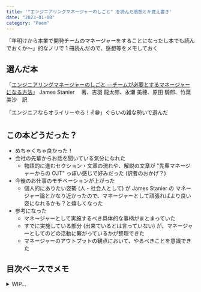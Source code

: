 ```yaml
---
title: '"エンジニアリングマネージャーのしごと" を読んだ感想とか覚え書き'
date: "2023-01-08"
category: "Poem"
---
```


「年明けから本業で開発チームのマネージャーをすることになったし本でも読んでおくか〜」的なノリで 1 冊読んだので、感想等をメモしておく

## 選んだ本

「[エンジニアリングマネージャーのしごと ―チームが必要とするマネージャーになる方法](https://www.oreilly.co.jp/books/9784873119946/)」 James Stanier 　著、吉羽 龍太郎、永瀬 美穂、原田 騎郎、竹葉 美沙　訳

「エンジニアならオライリーやろ！✌️😁」ぐらいの雑な勢いで選んだ

## この本どうだった？

- めちゃくちゃ良かった！
- 会社の先輩からお話を聞いている気分になれた
  - 物語的に進むセクション・文章の流れや、解説の文章が "先輩マネージャーからの OJT" っぽい感じで好みだった (訳者のおかげ？)
- 今後のお仕事のモチベーションが上がった
  - 個人的にありたい姿勢 (人・社会人として) が James Stanier の マネージャー論とかなり近かったので、マネージャーとして頑張ればより良い姿になれるかも？と嬉しくなった
- 参考になった
  - マネージャーとして実施するべき具体的な事柄がまとまっていた
  - すでに実施している部分 (出来ているとは言っていない) が、マネージャーとしてのどの活動に繋がっているかが整理できた
  - マネージャーのアウトプットの観点において、やるべきことを意識できた

## 目次ベースでメモ

<details>
<summary>WIP...</summary>

第 I 部　オリエンテーション

1 章 新たな冒険
1.1 　最初の週を始める
1.2 　スナップショットを作成する
1.2.1 　チームに自己紹介しよう
1.2.2 　チーム全員と週次 1on1 を予約しよう
1.2.3 　上司と初顔合わせミーティングをしよう
1.2.4 　自分のスナップショットを作成しよう
1.3 　アクションリストを作成する
1.4 　いったん落ち着こう

2 章 まず自分を管理しよう
2.1 　整理整頓をしよう！
2.1.1 　ツール 1：カレンダー
2.1.2 　ツール 2：ToDo リスト
2.1.3 　ツール 3：メール受信箱
2.1.4 　ツール 4：情報を記録する場所
2.1.5 　あなたのツールキット：まとめ
2.1.6 　ツールキットを使った 1 日の例
2.2 　活動を分類して生産性を高めるには
2.2.1 　情報収集
2.2.2 　意思決定
2.2.3 　ナッジング
2.2.4 　ロールモデル
2.2.5 　あなたの活動を分類した 1 日の例
2.3 　マネージャーとしてのアウトプットを測るには
2.4 　準備完了！

第 II 部　個人と働く

3 章 人間と関わる
3.1 　上手なコミュニケーションをするには
3.1.1 　コミュニケーションの 3 つの媒体
3.1.2 　あなたに合わせるのではない
3.1.3 　一貫性を保とう
3.1.4 　フィードバックをするには
3.1.5 　避けるべきコミュニケーションの特徴
3.1.6 　コミュニケーションと共にあらんことを
3.2 　委譲
3.2.1 　悪い委譲：両極端
3.2.2 　説明責任は委譲できない
3.2.3 　委譲の物差し
3.2.4 　委譲でやるべきこと、やってはいけないこと
3.2.5 　実装方法はあなたに委譲する
3.3 　上司との連携
3.3.1 　動き出そう。待つのではなく
3.3.2 　パフォーマンスについて話そう
3.3.3 　マネージャーの世界の蓋を開ける
3.3.4 　サマリーの力
3.4 　進め！

4 章 1on1
4.1 　毎週、毎週
4.2 　 1on1 の準備をするには
4.3 　コントラクティング：最初の 1on1
4.3.1 　コントラクティングとは何か？
4.3.2 　コントラクティング：まとめ
4.4 　話す内容と進め方
4.4.1 　あなたではなく、相手のためのミーティング
4.4.2 　沈黙は金なり
4.4.3 　状況報告：退屈なところ
4.4.4 　会話の話題のアイデア
4.5 　メモを取りアクションをアサインするには
4.6 　セラピストでないことに留意する
4.7 　次はどうする？

5 章 その人に合った仕事とは
5.1 　何が人を動かすのか？
5.1.1 　欲求の階層
5.1.2 　仕事の役割
5.1.3 　自己実現への道
5.2 　発達の最近接領域
5.2.1 　タスクレベルで発達の最近接領域を適用する
5.2.2 　キャリアレベルで発達の最近接領域を適用する
5.3 　大聖堂とバザール
5.3.1 　大聖堂を建設する人
5.3.2 　バザールをぶらつく人
5.3.3 　会話する
5.4 　面談の前のレビュー

6 章　 1 年でいちばん輝かしい季節
6.1 　迷信退治
6.1.1 　迷信その 1：面談はマネージャーがトップダウンでフィードバックをするためのものである
6.1.2 　迷信その 2：面談は会社が行うものである
6.1.3 　迷信その 3：パフォーマンスの上がらないスタッフにしか面談は重要ではない
6.1.4 　迷信その 4：面談は人に嫌われているのでさっさと終わらせよう
6.1.5 　迷信その 5：面談は当日のサプライズであるべきだ
6.1.6 　迷信その 6：面談は昇給を言い渡すために使われる
6.1.7 　迷信その 7：面談はパフォーマンスについて話す唯一の場である
6.2 　評価面談の準備をするには
6.2.1 　ピアフィードバックを受け取る
6.2.2 　面談フォーム
6.3 　当日やること
6.4 　お金の話をするには
6.5 　さて次は？

7 章 採用中！
7.1 　採用する人を選ぶ
7.1.1 　才能が多ければよいものでもない
7.1.2 　カルチャーフィットについて
7.2 　素晴らしい職務記述書を書く
7.2.1 　職務記述書テンプレート
7.2.2 　スタイル、トーン、ジェンダーニュートラル
7.3 　面接プロセスを設定する
7.3.1 　応募書類をレビューする
7.3.2 　電話でのスクリーニングを実施する
7.3.3 　 1 次面接
7.3.4 　技術課題（オプション）
7.3.5 　最終面接
7.3.6 　条件を提示する
7.4 　採用の次は……

8 章 ゲームオーバー
8.1 　人が去るのは普通のこと
8.2 　スタッフが去るとき
8.2.1 　良い退職理由
8.2.2 　悪い退職理由
8.3 　うまく戦う
8.4 　スタッフを辞めさせる
8.4.1 　 PIP を準備する
8.4.2 　 PIP を作成する
8.4.3 　 PIP の受け渡しと実施
8.4.4 　解雇
8.5 　もう別れは十分！

9 章 友人を作り、人に影響を与えるには
9.1 　チームを超える
9.2 　ネットワークを構築する
9.2.1 　自己紹介をする
9.2.2 　定期的に連絡する
9.3 　お返しをする
9.3.1 　メンタリング
9.3.2 　コーチング
9.4 　ワンランク上を目指す

第 III 部　全体像

10 章 人間って難しい
10.1 　詮索と審判
10.1.1 上も下も
10.2 　ぐらつき
10.2.1 傾聴と観察
10.2.2 消化
10.2.3 伝達
10.2.4 同僚のサポート
10.3 　ムチとニンジン
10.3.1 ムチ
10.3.2 ニンジン
10.4 　馬鹿の山
10.4.1 ダニング＝クルーガー効果
10.4.2 インポスター症候群
10.4.3 ギャップを埋める
10.4.4 ダニング＝クルーガー効果と折り合いをつける
10.4.5 インポスター症候群と折り合いをつける
10.5 　人間だけの問題ではなくて……

11 章 プロジェクトって難しい
11.1 　サウロンの目
11.1.1 警告のサイン
11.1.2 視線を浴びているとき
11.1.3 視線がそれたとき
11.2 　あなた自身の成功の犠牲者
11.2.1 人ではなく生産性
11.2.2 それであなたができることは？
11.3 　スコープ、リソース、時間
11.3.1 スコープ
11.3.2 リソース
11.3.3 時間
11.3.4 レバーの透明性を保つ
11.4 　いったん落ち着こう

12 章 情報の証券取引所
12.1 　スパイとゲートキーパー
12.2 　必要十分な情報を共有するには
12.2.1 悪い情報を届ける
12.2.2 より高い透明性へ
12.2.3 常に必要十分
12.3 　社内政治
12.3.1 政治はどう起こるか？
12.3.2 政治をうまく使う
12.3.3 政治をネガティブに使う
12.4 　いったん力を抜こう

13 章 コントロールを手放す
13.1 　タスクを超越する
13.1.1 ストア派とあなた
13.1.2 コントロールの三分法
13.2 　偽りの生産性の罠から脱出する
13.2.1L モードと R モード
13.2.2R モードを活かす
13.2.3 自分のキャパシティを賢く使う
13.2.4 通知をチェックするのをやめる
13.3 　仕事以外でやることも重要
13.3.1 睡眠の重要性
13.3.2 体を動かす
13.3.3 重要なのは今だけ
13.4 　本章も……手放す

14 章 良いハウスキーピング
14.1 　コミュニケーションがソフトウェアの設計を決める
14.2 　ギルドでサイロを壊す
14.3 　トークの文化を奨励する
14.3.1 チームでのライトニングトーク
14.3.2 部門トーク
14.4 　問題を学習の機会に変える
14.4.1 5Why
14.4.2 マネジメントバグ
14.5 　よくある問題を解決するツール
14.5.1 このコードはなぜこうなっているのか？
14.5.2 チームは時間とともに改善しているか？
14.5.3 誰に責任があるのか？
14.6 　次はキャリアの整理の話

15 章 デュアルラダー
15.1 　インディビジュアルコントリビューター（IC）トラック
15.2 　マネジメントトラック
15.3 　キャリアアップフレームワークを作る
15.3.1 キャリアアップ表
15.4 　キャリアアップに関するトラブルシューティング
15.4.1 マネージャーは両方のトラックにいるのでは？
15.4.2 マネジメントをやってみても好きじゃなかったらどうしよう？
15.4.3 キャリアアップフレームワークは主観的なものではないのか？
15.4.4 スキルセットの幅が大きい場合はどうしたらよいか？
15.4.5 キャリアトラックがどのように報酬を決定するのか？
15.4.6 うちの会社ではうまくいかない！
15.5 　大きな問題に取りかかる時間

16 章 現代の職場環境
16.1 　ダイバーシティとインクルージョン
16.1.1 パイプライン
16.1.2 文化的な問題
16.1.3 あなたができること
16.2 　リモートワークへの移行
16.2.1 見た目ほど簡単ではない
16.2.2 リモートワークをサポートする準備をする
16.3 　ワーク・ライフ・バランス
16.3.1 チームを守ろう
16.3.2 すべきことをする
16.4 　文化について
16.5 　ユニコーンの国へ

17 章 スタートアップ
17.1 　ソフトウェアが世界を飲み込む
17.2 　マネージャーの機会
17.2.1 マネージャー第 1 号になる
17.2.2 波を捕まえて乗る
17.3 　マネジメントがスタートアップの将来を左右する理由
17.4 　あなたの未来はどうなっている？

18 章 クリスタルボール
18.1 　生命、宇宙、万物のあいだにあるもの
18.2 　自分のビジョン
18.2.1 自分はどうしてここにたどり着いたか？
18.2.2 次の 10 年は？
18.3 　あなたの計画
18.3.1 プランステートメントを書く
18.3.2 コンピテンシーを評価する
18.3.3 スキルバックログを作る
18.4 　エクササイズをスタッフとやってみる
18.4.1 ステップ 1：10 年ふりかえり
18.4.2 ステップ 2：10 年コーチングセッション
18.4.3 ステップ 3：スタッフのビジョンのレビュー
18.4.4 ステップ 4：インプット、レーティング、宿題
18.4.5 ステップ 5：1 年コーチングセッション
18.5 　これでおしまい

</details>
